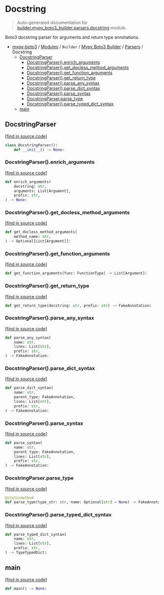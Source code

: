 # Docstring

> Auto-generated documentation for [builder.mypy_boto3_builder.parsers.docstring](https://github.com/vemel/mypy_boto3/blob/master/builder/mypy_boto3_builder/parsers/docstring.py) module.

Boto3 docstring parser for arguments and return type annotations.

- [mypy-boto3](../../../README.md#mypy_boto3) / [Modules](../../../MODULES.md#mypy-boto3-modules) / `Builder` / [Mypy Boto3 Builder](../index.md#mypy-boto3-builder) / [Parsers](index.md#parsers) / Docstring
    - [DocstringParser](#docstringparser)
        - [DocstringParser().enrich_arguments](#docstringparserenrich_arguments)
        - [DocstringParser().get_docless_method_arguments](#docstringparserget_docless_method_arguments)
        - [DocstringParser().get_function_arguments](#docstringparserget_function_arguments)
        - [DocstringParser().get_return_type](#docstringparserget_return_type)
        - [DocstringParser().parse_any_syntax](#docstringparserparse_any_syntax)
        - [DocstringParser().parse_dict_syntax](#docstringparserparse_dict_syntax)
        - [DocstringParser().parse_syntax](#docstringparserparse_syntax)
        - [DocstringParser.parse_type](#docstringparserparse_type)
        - [DocstringParser().parse_typed_dict_syntax](#docstringparserparse_typed_dict_syntax)
    - [main](#main)

## DocstringParser

[[find in source code]](https://github.com/vemel/mypy_boto3/blob/master/builder/mypy_boto3_builder/parsers/docstring.py#L25)

```python
class DocstringParser():
    def __init__() -> None:
```

### DocstringParser().enrich_arguments

[[find in source code]](https://github.com/vemel/mypy_boto3/blob/master/builder/mypy_boto3_builder/parsers/docstring.py#L152)

```python
def enrich_arguments(
    docstring: str,
    arguments: List[Argument],
    prefix: str,
) -> None:
```

### DocstringParser().get_docless_method_arguments

[[find in source code]](https://github.com/vemel/mypy_boto3/blob/master/builder/mypy_boto3_builder/parsers/docstring.py#L100)

```python
def get_docless_method_arguments(
    method_name: str,
) -> Optional[List[Argument]]:
```

### DocstringParser().get_function_arguments

[[find in source code]](https://github.com/vemel/mypy_boto3/blob/master/builder/mypy_boto3_builder/parsers/docstring.py#L141)

```python
def get_function_arguments(func: FunctionType) -> List[Argument]:
```

### DocstringParser().get_return_type

[[find in source code]](https://github.com/vemel/mypy_boto3/blob/master/builder/mypy_boto3_builder/parsers/docstring.py#L47)

```python
def get_return_type(docstring: str, prefix: str) -> FakeAnnotation:
```

### DocstringParser().parse_any_syntax

[[find in source code]](https://github.com/vemel/mypy_boto3/blob/master/builder/mypy_boto3_builder/parsers/docstring.py#L213)

```python
def parse_any_syntax(
    name: str,
    lines: List[str],
    prefix: str,
) -> FakeAnnotation:
```

### DocstringParser().parse_dict_syntax

[[find in source code]](https://github.com/vemel/mypy_boto3/blob/master/builder/mypy_boto3_builder/parsers/docstring.py#L249)

```python
def parse_dict_syntax(
    name: str,
    parent_type: FakeAnnotation,
    lines: List[str],
    prefix: str,
) -> FakeAnnotation:
```

### DocstringParser().parse_syntax

[[find in source code]](https://github.com/vemel/mypy_boto3/blob/master/builder/mypy_boto3_builder/parsers/docstring.py#L235)

```python
def parse_syntax(
    name: str,
    parent_type: FakeAnnotation,
    lines: List[str],
    prefix: str,
) -> FakeAnnotation:
```

### DocstringParser.parse_type

[[find in source code]](https://github.com/vemel/mypy_boto3/blob/master/builder/mypy_boto3_builder/parsers/docstring.py#L200)

```python
@staticmethod
def parse_type(type_str: str, name: Optional[str] = None) -> FakeAnnotation:
```

### DocstringParser().parse_typed_dict_syntax

[[find in source code]](https://github.com/vemel/mypy_boto3/blob/master/builder/mypy_boto3_builder/parsers/docstring.py#L267)

```python
def parse_typed_dict_syntax(
    name: str,
    lines: List[str],
    prefix: str,
) -> TypeTypedDict:
```

## main

[[find in source code]](https://github.com/vemel/mypy_boto3/blob/master/builder/mypy_boto3_builder/parsers/docstring.py#L296)

```python
def main() -> None:
```

